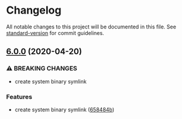 # Changelog

All notable changes to this project will be documented in this file. See [standard-version](https://github.com/conventional-changelog/standard-version) for commit guidelines.

## [6.0.0](https://github.com/mole-inc/cwebp-bin/compare/v5.1.0...v6.0.0) (2020-04-20)


### ⚠ BREAKING CHANGES

* create system binary symlink

### Features

* create system binary symlink ([658484b](https://github.com/mole-inc/cwebp-bin/commit/658484ba58cf7b1d6052b037c21cdc29ab5d0381))
